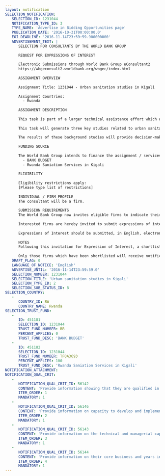 ```yaml
---
layout: notification
SELECTION_NOTIFICATION: 
   SELECTION_ID: 1231044
   NOTIFICATION_TYPE_ID: 3
   TYPE_NAME: 'Advertise in Bidding Opportunities page'
   PUBLICATION_DATE: '2016-10-31T00:00:00.0'
   EOI_DEADLINE: '2016-11-14T23:59:59.900000000'
   ADVERTISEMENT_TEXT: |
      SELECTION FOR CONSULTANTS BY THE WORLD BANK GROUP
      
      REQUEST FOR EXPRESSIONS OF INTEREST
      
      Electronic Submissions through World Bank Group eConsultant2
      https://wbgeconsult2.worldbank.org/wbgec/index.html
      
      ASSIGNMENT OVERVIEW
      
      Assignment Title: 1231044 - Urban sanitation studies in Kigali
      
      Assignment Countries:
        - Rwanda
      
      ASSIGNMENT DESCRIPTION
      
      This task is part of a larger technical assistance effort which aims to provide tools for improving sanitation services that can contribute to the City of Kigali's own upgrading program of unplanned settlements as well as complement the IDA-financed Rwanda Urban Development Project investments focused on Kigalis Nyarugenge District and the EIBs investment in a first-phase sewerage network in the same district.  As part of this effort, engagement with water and sanitation policy makers will be required in order to address the current lacunae of policies and strategies for urban sanitation. 
      
      This task will generate three key studies related to urban sanitation for two unplanned settlements in Kigali, Rwanda (each with an estimated population of 20,000 inhabitants). The three studies include: 1) Urban Sanitation Status Index; 2) Diagnostic of Small Private Service Providers; and 3) Household Behavior.  Significant surveys will need to be conducted in each of the targeted unplanned settlements.
      
      The results of these background studies will provide decision-makers with a more accurate understanding of the status of sanitation services, behaviors of households, and the experience of informal service providers (e.g. pit emptiers).  The conclusions and recommendations of these studies will form the basis for developing an upgrading strategy in Nyarugenge that includes improved sanitation service delivery for low-income settlements.
      
      FUNDING SOURCE
      
      The World Bank Group intends to finance the assignment / services described below under the following:
        - BANK BUDGET
        - Rwanda Saniation Services in Kigali
      
      ELIGIBILITY
      
      Eligibility restrictions apply:
      [Please type list of restrictions]
      
      INDIVIDUAL / FIRM PROFILE
      The consultant will be a firm. 
      
      SUBMISSION REQUIREMENTS
      The World Bank Group now invites eligible firms to indicate their interest in providing the services.  Interested firms must provide information indicating that they are qualified to perform the services (brochures, description of similar assignments, experience in similar conditions, availability of appropriate skills among staff, etc. for firms; CV and cover letter for individuals).  Please note that the total size of all attachments should be less than 5MB.  Consultants may associate to enhance their qualifications.
      
      Interested firms are hereby invited to submit expressions of interest.
      
      Expressions of Interest should be submitted, in English, electronically through World Bank Group eConsultant2 (https://wbgeconsult2.worldbank.org/wbgec/index.html)
      
      NOTES
      Following this invitation for Expression of Interest, a shortlist of qualified firms will be formally invited to submit proposals. Shortlisting and selection will be subject to the availability of funding.
      
      Only those firms which have been shortlisted will receive notification. No debrief will be provided to firms which have not been shortlisted.
   DRAFT_FLAG: 0
   LANGUAGE_OF_NOTICE: 'English'
   ADVERTISE_UNTIL: '2016-11-14T23:59:59.0'
   SELECTION_NUMBER: 1231044
   SELECTION_TITLE: 'Urban sanitation studies in Kigali'
   SELECTION_TYPE_ID: 2
   SELECTION_SUB_STATUS_ID: 8
SELECTION_COUNTRY: 
   - 
      COUNTRY_ID: RW
      COUNTRY_NAME: Rwanda
SELECTION_TRUST_FUND: 
   - 
      ID: 451181
      SELECTION_ID: 1231044
      TRUST_FUND_NUMBER: BB
      PERCENT_APPLIES: 0
      TRUST_FUND_DESC: 'BANK BUDGET'
   - 
      ID: 451182
      SELECTION_ID: 1231044
      TRUST_FUND_NUMBER: TF0A3693
      PERCENT_APPLIES: 100
      TRUST_FUND_DESC: 'Rwanda Saniation Services in Kigali'
NOTIFICATION_ATTACHMENT: 
NOTIFICATION_QUAL_CRIT: 
   - 
      NOTIFICATION_QUAL_CRIT_ID: 56142
      CONTENT: 'Provide information showing that they are qualified in the field of urban sanitation.'
      ITEM_ORDER: 1
      MANDATORY: 1
   - 
      NOTIFICATION_QUAL_CRIT_ID: 56146
      CONTENT: 'Provide information on capacity to develop and implement household surveys in informal settlements.'
      ITEM_ORDER: 2
      MANDATORY: 1
   - 
      NOTIFICATION_QUAL_CRIT_ID: 56143
      CONTENT: 'Provide information on the technical and managerial capabilities of the firm.'
      ITEM_ORDER: 3
      MANDATORY: 1
   - 
      NOTIFICATION_QUAL_CRIT_ID: 56144
      CONTENT: 'Provide information on their core business and years in business, including prior experience working in Africa and their ability to work in Rwanda.'
      ITEM_ORDER: 4
      MANDATORY: 1
---
```

